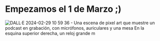 # Empezamos el 1 de Marzo ;)

![DALL·E 2024-02-29 10 59 36 - Una escena de pixel art que muestre un podcast en grabación, con micrófonos, auriculares y una mesa  En la esquina superior derecha, un reloj grande m](https://github.com/webreactiva-devs/reto-tempopod/assets/1122071/74ada8c1-9793-4832-bc80-84815b5d5f55)
